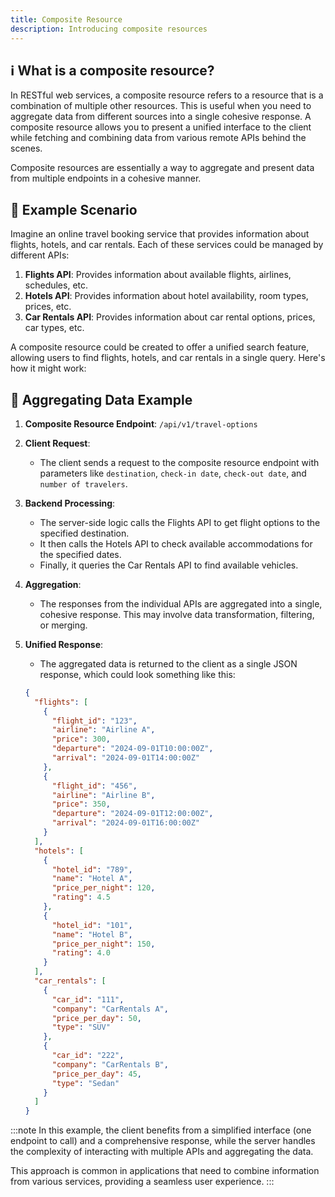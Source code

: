 ```yaml
---
title: Composite Resource
description: Introducing composite resources
---
```


## ℹ What is a composite resource?

In RESTful web services, a composite resource refers to a resource that is a combination of multiple other resources. This is useful when you need to aggregate data from different sources into a single cohesive response. A composite resource allows you to present a unified interface to the client while fetching and combining data from various remote APIs behind the scenes.

Composite resources are essentially a way to aggregate and present data from multiple endpoints in a cohesive manner.

## 🤖 Example Scenario

Imagine an online travel booking service that provides information about flights, hotels, and car rentals. Each of these services could be managed by different APIs:

1. **Flights API**: Provides information about available flights, airlines, schedules, etc.
2. **Hotels API**: Provides information about hotel availability, room types, prices, etc.
3. **Car Rentals API**: Provides information about car rental options, prices, car types, etc.

A composite resource could be created to offer a unified search feature, allowing users to find flights, hotels, and car rentals in a single query. Here's how it might work:

## 🧪 Aggregating Data Example

1. **Composite Resource Endpoint**: `/api/v1/travel-options`

2. **Client Request**:

   - The client sends a request to the composite resource endpoint with parameters like `destination`, `check-in date`, `check-out date`, and `number of travelers`.

3. **Backend Processing**:

   - The server-side logic calls the Flights API to get flight options to the specified destination.
   - It then calls the Hotels API to check available accommodations for the specified dates.
   - Finally, it queries the Car Rentals API to find available vehicles.

4. **Aggregation**:

   - The responses from the individual APIs are aggregated into a single, cohesive response. This may involve data transformation, filtering, or merging.

5. **Unified Response**:

   - The aggregated data is returned to the client as a single JSON response, which could look something like this:

   ```json
   {
     "flights": [
       {
         "flight_id": "123",
         "airline": "Airline A",
         "price": 300,
         "departure": "2024-09-01T10:00:00Z",
         "arrival": "2024-09-01T14:00:00Z"
       },
       {
         "flight_id": "456",
         "airline": "Airline B",
         "price": 350,
         "departure": "2024-09-01T12:00:00Z",
         "arrival": "2024-09-01T16:00:00Z"
       }
     ],
     "hotels": [
       {
         "hotel_id": "789",
         "name": "Hotel A",
         "price_per_night": 120,
         "rating": 4.5
       },
       {
         "hotel_id": "101",
         "name": "Hotel B",
         "price_per_night": 150,
         "rating": 4.0
       }
     ],
     "car_rentals": [
       {
         "car_id": "111",
         "company": "CarRentals A",
         "price_per_day": 50,
         "type": "SUV"
       },
       {
         "car_id": "222",
         "company": "CarRentals B",
         "price_per_day": 45,
         "type": "Sedan"
       }
     ]
   }
   ```

:::note
In this example, the client benefits from a simplified interface (one endpoint to call) and a comprehensive response, while the server handles the complexity of interacting with multiple APIs and aggregating the data.

This approach is common in applications that need to combine information from various services, providing a seamless user experience.
:::
